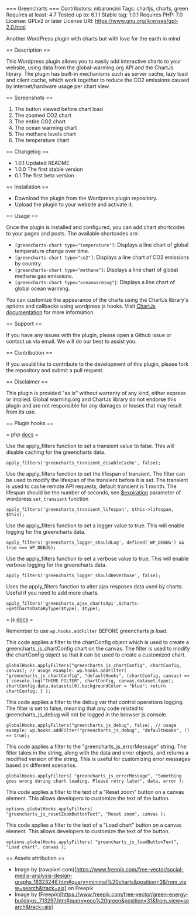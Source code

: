 === Greencharts ===
Contributors: mbaroncini
Tags: chartjs, charts, green
Requires at least: 4.7
Tested up to: 6.1.1
Stable tag: 1.0.1
Requires PHP: 7.0
License: GPLv2 or later
License URI: https://www.gnu.org/licenses/gpl-2.0.html

Another WordPress plugin with charts but with love for the earth in mind

== Description ==

This Wordpress plugin allows you to easily add interactive charts to your website, using data from the global-warming.org API and the ChartJs library. The plugin has built-in mechanisms such as server cache, lazy load and client cache, which work together to reduce the CO2 emissions caused by internet/hardware usage per chart view.

== Screenshots ==

1. The button viewed before chart load
2. The zoomed CO2 chart
3. The entire CO2 chart
4. The ocean warming chart
5. The methane levels chart
6. The temperature chart

== Changelog ==

- 1.0.1
  Updated README
- 1.0.0
  The first stable version
- 0.1
  The first beta version

== Installation ==

- Download the plugin from the Wordpress plugin repository.
- Upload the plugin to your website and activate it.

== Usage ==

Once the plugin is installed and configured, you can add chart shortcodes to your pages and posts. The available shortcodes are:

- `[greencharts-chart type="temperature"]`: Displays a line chart of global temperature change over time.
- `[greencharts-chart type="co2"]`: Displays a line chart of CO2 emissions by country.
- `[greencharts-chart type="methane"]`: Displays a line chart of global methane gas emissions.
- `[greencharts-chart type="oceanwarming"]`: Displays a line chart of global ocean warming.

You can customize the appearance of the charts using the ChartJs library's options and callbacks using wordpress js hooks. Visit [ChartJs documentation](https://www.chartjs.org/docs/latest/) for more information.

== Support ==

If you have any issues with the plugin, please open a Github issue or contact us via email. We will do our best to assist you.

== Contribution ==

If you would like to contribute to the development of this plugin, please fork the repository and submit a pull request.

== Disclaimer ==

This plugin is provided "as is" without warranty of any kind, either express or implied. Global warming.org and ChartJs library do not endorse this plugin and are not responsible for any damages or losses that may result from its use.

== Plugin hooks ==

= php [docs](https://developer.wordpress.org/plugins/hooks/) =

Use the apply_filters function to set a transient value to false. This will disable caching for the greencharts data.

`apply_filters('greencharts_transient_disableCache', false);`

Use the apply_filters function to set the lifespan of transient. The filter can be used to modify the lifespan of the transient before it is set. The transient is used to cache remote API requests, default transient is 1 month. The lifespan should be the number of seconds, see [$expiration](https://developer.wordpress.org/reference/functions/set_transient/#parameters) parameter of wordpress `set_transient` function

`apply_filters('greencharts_transient_lifespan', $this->lifespan, $this);`

Use the apply_filters function to set a logger value to true. This will enable logging for the greencharts data.

`apply_filters('greencharts_logger_shouldLog', defined('WP_DEBUG') && true === WP_DEBUG);`

Use the apply_filters function to set a verbose value to true. This will enable verbose logging for the greencharts data.

`apply_filters('greencharts_logger_shouldBeVerbose', false);`

Uses the apply_filters function to alter ajax resposes data used by charts. Useful if you need to add more charts.

`apply_filters('greencharts_ajax_chartsApi',$charts->getChartsDataByType($type), $type);`

= js [docs](https://developer.wordpress.org/block-editor/reference-guides/packages/packages-hooks/) =

Remember to use `wp.hooks.addFilter` BEFORE greencharts js load.

This code applies a filter to the chartConfig object which is used to create a greencharts_js_chartConfig chart on the canvas. The filter is used to modify the chartConfig object so that it can be used to create a customized chart.

`globalHooks.applyFilters("greencharts_js_chartConfig", chartConfig, canvas);
// usage example:
wp.hooks.addFilter(
  "greencharts_js_chartConfig",
  "defaultHooks",
  (chartConfig, canvas) => {
    console.log("THEME FILTER", chartConfig, canvas.dataset.type);
    chartConfig.data.datasets[0].backgroundColor = "blue";
    return chartConfig;
  }
);`

This code applies a filter to the debug var that control operations logging. The filter is set to false, meaning that any code related to greencharts_js_debug will not be logged in the browser js console.

`globalHooks.applyFilters("greencharts_js_debug", false),
  // usage example:
  wp.hooks.addFilter("greencharts_js_debug", "defaultHooks", () => true);`

This code applies a filter to the "greencharts_js_errorMessage" string. The filter takes in the string, along with the data and error objects, and returns a modified version of the string. This is useful for customizing error messages based on different scenarios.

`globalHooks.applyFilters(
  "greencharts_js_errorMessage",
  "Something goes wrong during chart loading. Please retry later",
  data,
  error
);`

This code applies a filter to the text of a "Reset zoom" button on a canvas element. This allows developers to customize the text of the button.

`options.globalHooks.applyFilters(
  "greencharts_js_resetZoomButtonText",
  "Reset zoom",
  canvas
);`

This code applies a filter to the text of a "Load chart" button on a canvas element. This allows developers to customize the text of the button.

`options.globalHooks.applyFilters(
  "greencharts_js_loadButtonText",
  "Load chart",
  canvas
);`

== Assets attribution ==

- Image by (rawpixel.com)[https://www.freepik.com/free-vector/social-media-analysis-design-graphs_16323246.htm#query=minimal%20charts&position=3&from_view=search&track=ais] on Freepik
- Image by (Freepik)[https://www.freepik.com/free-vector/green-energy-buildings_713297.htm#query=eco%20green&position=31&from_view=search&track=ais]
